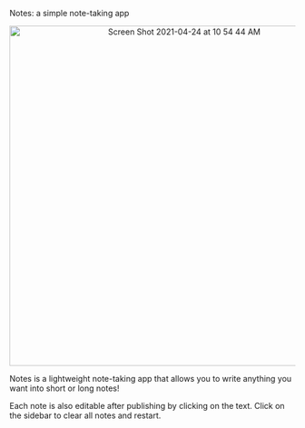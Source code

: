 Notes: a simple note-taking app
<p align="center">
<img width="600" alt="Screen Shot 2021-04-24 at 10 54 44 AM" src="https://user-images.githubusercontent.com/75767321/115962970-b96b0300-a4eb-11eb-8bc4-35b822990544.png">
</p>

Notes is a lightweight note-taking app that allows you to write anything you want into short or long notes!

Each note is also editable after publishing by clicking on the text. Click on the sidebar to clear all notes and restart.
